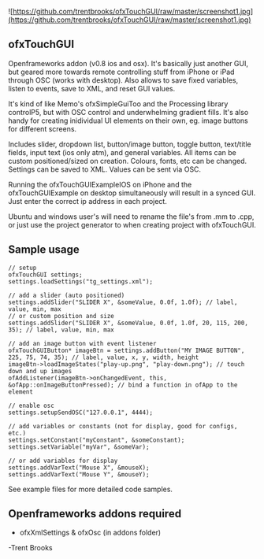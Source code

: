 ![https://github.com/trentbrooks/ofxTouchGUI/raw/master/screenshot1.jpg](https://github.com/trentbrooks/ofxTouchGUI/raw/master/screenshot1.jpg)
## ofxTouchGUI ##
Openframeworks addon (v0.8 ios and osx). It's basically just another GUI, but geared more towards remote controlling stuff from iPhone or iPad through OSC (works with desktop). Also allows to save fixed variables, listen to events, save to XML, and reset GUI values.

It's kind of like Memo's ofxSimpleGuiToo and the Processing library controlP5, but with OSC control and underwhelming gradient fills. It's also handy for creating inidividual UI elements on their own, eg. image buttons for different screens.

Includes slider, dropdown list, button/image button, toggle button, text/title fields, input text (ios only atm), and general variables. All items can be custom positioned/sized on creation. Colours, fonts, etc can be changed. Settings can be saved to XML. Values can be sent via OSC.

Running the ofxTouchGUIExampleIOS on iPhone and the ofxTouchGUIExample on desktop simultaneously will result in a synced GUI. Just enter the correct ip address in each project.

Ubuntu and windows user's will need to rename the file's from .mm to .cpp, or just use the project generator to when creating project with ofxTouchGUI.

## Sample usage ##
	// setup
	ofxTouchGUI settings;
	settings.loadSettings("tg_settings.xml");

	// add a slider (auto positioned)
	settings.addSlider("SLIDER X", &someValue, 0.0f, 1.0f); // label, value, min, max
	// or custom position and size
	settings.addSlider("SLIDER X", &someValue, 0.0f, 1.0f, 20, 115, 200, 35); // label, value, min, max

	// add an image button with event listener
	ofxTouchGUIButton* imageBtn = settings.addButton("MY IMAGE BUTTON", 225, 75, 74, 35); // label, value, x, y, width, height
	imageBtn->loadImageStates("play-up.png", "play-down.png"); // touch down and up images
	ofAddListener(imageBtn->onChangedEvent, this, &ofApp::onImageButtonPressed); // bind a function in ofApp to the element

	// enable osc
	settings.setupSendOSC("127.0.0.1", 4444);

	// add variables or constants (not for display, good for configs, etc.)
	settings.setConstant("myConstant", &someConstant);
    settings.setVariable("myVar", &someVar);

    // or add variables for display
    settings.addVarText("Mouse X", &mouseX); 
    settings.addVarText("Mouse Y", &mouseY);

See example files for more detailed code samples.

## Openframeworks addons required ##
* 	ofxXmlSettings & ofxOsc (in addons folder)

-Trent Brooks